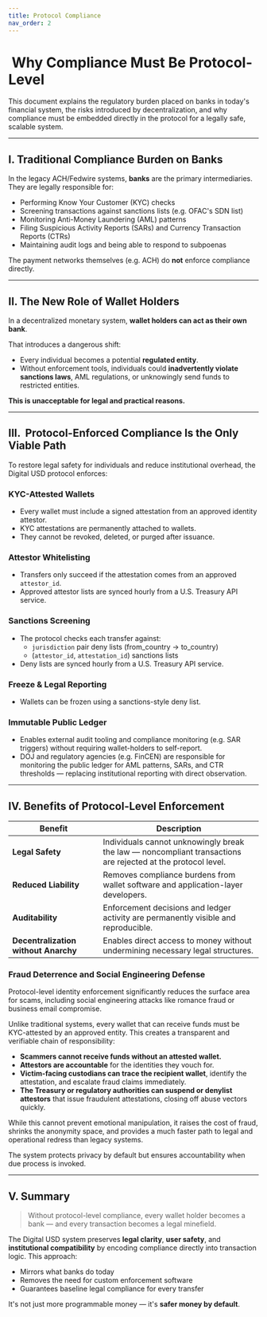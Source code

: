 ```yaml
---
title: Protocol Compliance
nav_order: 2
---
```


# ️ Why Compliance Must Be Protocol-Level

This document explains the regulatory burden placed on banks in today's financial system, the risks introduced by decentralization, and why compliance must be embedded directly in the protocol for a legally safe, scalable system.

---

## I.  Traditional Compliance Burden on Banks

In the legacy ACH/Fedwire systems, **banks** are the primary intermediaries. They are legally responsible for:

- Performing Know Your Customer (KYC) checks
- Screening transactions against sanctions lists (e.g. OFAC's SDN list)
- Monitoring Anti-Money Laundering (AML) patterns
- Filing Suspicious Activity Reports (SARs) and Currency Transaction Reports (CTRs)
- Maintaining audit logs and being able to respond to subpoenas

The payment networks themselves (e.g. ACH) do **not** enforce compliance directly.

---

## II.  The New Role of Wallet Holders

In a decentralized monetary system, **wallet holders can act as their own bank**.

That introduces a dangerous shift:
- Every individual becomes a potential **regulated entity**.
- Without enforcement tools, individuals could **inadvertently violate sanctions laws**, AML regulations, or unknowingly send funds to restricted entities.

**This is unacceptable for legal and practical reasons.**

---

## III. ️ Protocol-Enforced Compliance Is the Only Viable Path

To restore legal safety for individuals and reduce institutional overhead, the Digital USD protocol enforces:

###  KYC-Attested Wallets
- Every wallet must include a signed attestation from an approved identity attestor.
- KYC attestations are permanently attached to wallets.
- They cannot be revoked, deleted, or purged after issuance.

###  Attestor Whitelisting
- Transfers only succeed if the attestation comes from an approved `attestor_id`.
- Approved attestor lists are synced hourly from a U.S. Treasury API service.

###  Sanctions Screening
- The protocol checks each transfer against:
  - `jurisdiction` pair deny lists (from_country → to_country)
  - (`attestor_id`, `attestation_id`) sanctions lists
- Deny lists are synced hourly from a U.S. Treasury API service.

###  Freeze & Legal Reporting
- Wallets can be frozen using a sanctions-style deny list.

###  Immutable Public Ledger
- Enables external audit tooling and compliance monitoring (e.g. SAR triggers) without requiring wallet-holders to self-report.
-  DOJ and regulatory agencies (e.g. FinCEN) are responsible for monitoring the public ledger for AML patterns, SARs, and CTR thresholds — replacing institutional reporting with direct observation.


---

## IV.  Benefits of Protocol-Level Enforcement

| Benefit | Description |
|--------|-------------|
| **Legal Safety** | Individuals cannot unknowingly break the law — noncompliant transactions are rejected at the protocol level. |
| **Reduced Liability** | Removes compliance burdens from wallet software and application-layer developers. |
| **Auditability** | Enforcement decisions and ledger activity are permanently visible and reproducible. |
| **Decentralization without Anarchy** | Enables direct access to money without undermining necessary legal structures. |

### Fraud Deterrence and Social Engineering Defense

Protocol-level identity enforcement significantly reduces the surface area for scams, including social engineering attacks like romance fraud or business email compromise.

Unlike traditional systems, every wallet that can receive funds must be KYC-attested by an approved entity. This creates a transparent and verifiable chain of responsibility:

- **Scammers cannot receive funds without an attested wallet.**
- **Attestors are accountable** for the identities they vouch for.
- **Victim-facing custodians can trace the recipient wallet**, identify the attestation, and escalate fraud claims immediately.
- **The Treasury or regulatory authorities can suspend or denylist attestors** that issue fraudulent attestations, closing off abuse vectors quickly.

While this cannot prevent emotional manipulation, it raises the cost of fraud, shrinks the anonymity space, and provides a much faster path to legal and operational redress than legacy systems.

The system protects privacy by default but ensures accountability when due process is invoked.

---

## V.  Summary

> Without protocol-level compliance, every wallet holder becomes a bank — and every transaction becomes a legal minefield.

The Digital USD system preserves **legal clarity**, **user safety**, and **institutional compatibility** by encoding compliance directly into transaction logic. This approach:
- Mirrors what banks do today
- Removes the need for custom enforcement software
- Guarantees baseline legal compliance for every transfer

It's not just more programmable money — it's **safer money by default**.

